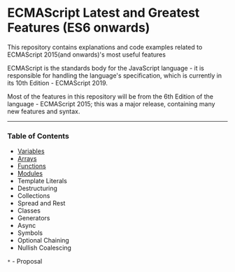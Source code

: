 # ECMAScript Latest and Greatest Features (ES6 onwards)

This repository contains explanations and code examples related to ECMAScript 2015(and onwards)'s most useful features

ECMAScript is the standards body for the JavaScript language - it is responsible for handling the language's specification, which is currently in its 10th Edition - ECMAScript 2019.

Most of the features in this repository will be from the 6th Edition of the language - ECMAScript 2015; this was a major release, containing many new features and syntax.

---

### Table of Contents 

- [Variables](src/variables)
- [Arrays](src/arrays)
- [Functions](src/functions)
- [Modules](src/modules)
- Template Literals
- Destructuring
- Collections
- Spread and Rest
- Classes
- Generators
- Async
- Symbols
- Optional Chaining
- Nullish Coalescing

`*` - Proposal

